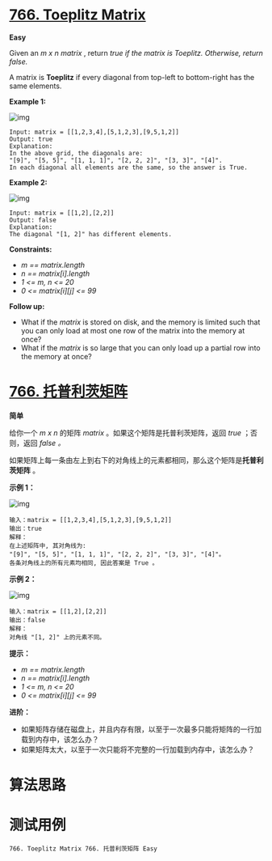# [766. Toeplitz Matrix][enTitle]

**Easy**

Given an  *m x n*   *matrix* , return  *true if the matrix is Toeplitz. Otherwise, return false.* 

A matrix is **Toeplitz**  if every diagonal from top-left to bottom-right has the same elements.



**Example 1:** 

![img](https://assets.leetcode.com/uploads/2020/11/04/ex1.jpg)

```
Input: matrix = [[1,2,3,4],[5,1,2,3],[9,5,1,2]]
Output: true
Explanation:
In the above grid, the diagonals are:
"[9]", "[5, 5]", "[1, 1, 1]", "[2, 2, 2]", "[3, 3]", "[4]".
In each diagonal all elements are the same, so the answer is True.

```

**Example 2:** 

![img](https://assets.leetcode.com/uploads/2020/11/04/ex2.jpg)

```
Input: matrix = [[1,2],[2,2]]
Output: false
Explanation:
The diagonal "[1, 2]" has different elements.

```



**Constraints:** 

-  *m == matrix.length*  
-  *n == matrix[i].length*  
-  *1 <= m, n <= 20*  
-  *0 <= matrix[i][j] <= 99* 



**Follow up:** 

- What if the  *matrix*  is stored on disk, and the memory is limited such that you can only load at most one row of the matrix into the memory at once? 
- What if the  *matrix*  is so large that you can only load up a partial row into the memory at once?


# [766. 托普利茨矩阵][cnTitle]

**简单**

给你一个  *m x n*  的矩阵  *matrix*  。如果这个矩阵是托普利茨矩阵，返回  *true*  ；否则，返回 *false*  *。* 

如果矩阵上每一条由左上到右下的对角线上的元素都相同，那么这个矩阵是**托普利茨矩阵**  。



**示例 1：** 

![img](https://assets.leetcode.com/uploads/2020/11/04/ex1.jpg)

```
输入：matrix = [[1,2,3,4],[5,1,2,3],[9,5,1,2]]
输出：true
解释：
在上述矩阵中, 其对角线为: 
"[9]", "[5, 5]", "[1, 1, 1]", "[2, 2, 2]", "[3, 3]", "[4]"。 
各条对角线上的所有元素均相同, 因此答案是 True 。

```

**示例 2：** 

![img](https://assets.leetcode.com/uploads/2020/11/04/ex2.jpg)

```
输入：matrix = [[1,2],[2,2]]
输出：false
解释：
对角线 "[1, 2]" 上的元素不同。
```



**提示：** 

-  *m == matrix.length*  
-  *n == matrix[i].length*  
-  *1 <= m, n <= 20*  
-  *0 <= matrix[i][j] <= 99* 



**进阶：** 

- 如果矩阵存储在磁盘上，并且内存有限，以至于一次最多只能将矩阵的一行加载到内存中，该怎么办？ 
- 如果矩阵太大，以至于一次只能将不完整的一行加载到内存中，该怎么办？




# 算法思路

# 测试用例
```
766. Toeplitz Matrix 766. 托普利茨矩阵 Easy
```

[enTitle]: https://leetcode.com/problems/toeplitz-matrix/
[cnTitle]: https://leetcode-cn.com/problems/toeplitz-matrix/

